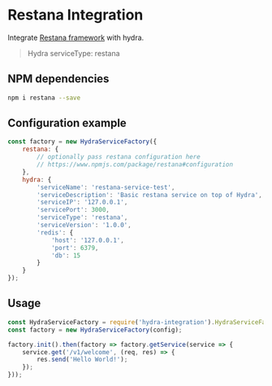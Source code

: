 # Restana Integration #
Integrate [Restana framework](https://github.com/jkyberneees/ana) with hydra.
> Hydra serviceType: restana

## NPM dependencies
```bash
npm i restana --save
```

## Configuration example ##
```js
const factory = new HydraServiceFactory({
    restana: {
        // optionally pass restana configuration here
        // https://www.npmjs.com/package/restana#configuration
    },
    hydra: {
        'serviceName': 'restana-service-test',
        'serviceDescription': 'Basic restana service on top of Hydra',
        'serviceIP': '127.0.0.1',
        'servicePort': 3000,
        'serviceType': 'restana',
        'serviceVersion': '1.0.0',
        'redis': {
            'host': '127.0.0.1',
            'port': 6379,
            'db': 15
        }
    }
});
```

## Usage
```js
const HydraServiceFactory = require('hydra-integration').HydraServiceFactory;
const factory = new HydraServiceFactory(config);

factory.init().then(factory => factory.getService(service => {
    service.get('/v1/welcome', (req, res) => {
        res.send('Hello World!');
    });
}));
```